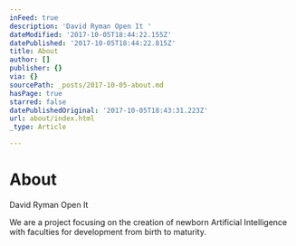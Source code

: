 ```yaml
---
inFeed: true
description: 'David Ryman Open It '
dateModified: '2017-10-05T18:44:22.155Z'
datePublished: '2017-10-05T18:44:22.815Z'
title: About
author: []
publisher: {}
via: {}
sourcePath: _posts/2017-10-05-about.md
hasPage: true
starred: false
datePublishedOriginal: '2017-10-05T18:43:31.223Z'
url: about/index.html
_type: Article

---
```

# About

David Ryman Open It 

We are a project focusing on the creation of newborn Artificial Intelligence with faculties for development from birth to maturity.
